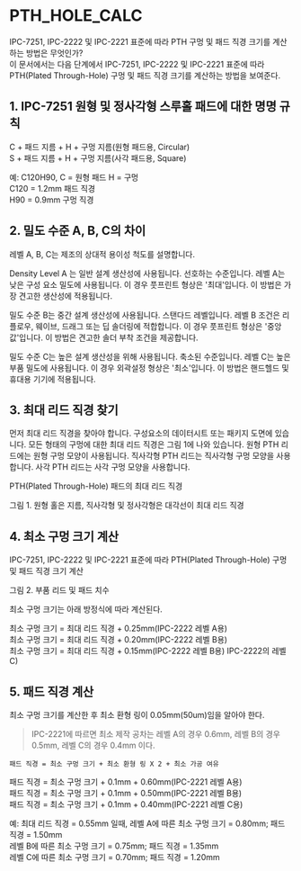 # PTH_HOLE_CALC

IPC-7251, IPC-2222 및 IPC-2221 표준에 따라 PTH 구멍 및 패드 직경 크기를 계산하는 방법은 무엇인가?  
이 문서에서는 다음 단계에서 IPC-7251, IPC-2222 및 IPC-2221 표준에 따라 PTH(Plated Through-Hole) 구멍 및 패드 직경 크기를 계산하는 방법을 보여준다.  

## 1. IPC-7251 원형 및 정사각형 스루홀 패드에 대한 명명 규칙
C + 패드 지름 + H + 구멍 지름(원형 패드용, Circular)  
S + 패드 지름 + H + 구멍 지름(사각 패드용, Square)  

예: C120H90, C = 원형 패드 H = 구멍  
C120 = 1.2mm 패드 직경  
H90 = 0.9mm 구멍 직경  

## 2. 밀도 수준 A, B, C의 차이
레벨 A, B, C는 제조의 상대적 용이성 척도를 설명합니다.  

Density Level A 는 일반 설계 생산성에 사용됩니다. 선호하는 수준입니다. 레벨 A는 낮은 구성 요소 밀도에 사용됩니다. 이 경우 풋프린트 형상은 '최대'입니다. 이 방법은 가장 견고한 생산성에 적용됩니다.  

밀도 수준 B는 중간 설계 생산성에 사용됩니다. 스탠다드 레벨입니다. 레벨 B 조건은 리플로우, 웨이브, 드래그 또는 딥 솔더링에 적합합니다. 이 경우 풋프린트 형상은 '중앙값'입니다. 이 방법은 견고한 솔더 부착 조건을 제공합니다.  

밀도 수준 C는 높은 설계 생산성을 위해 사용됩니다. 축소된 수준입니다. 레벨 C는 높은 부품 밀도에 사용됩니다. 이 경우 외곽설정 형상은 '최소'입니다. 이 방법은 핸드헬드 및 휴대용 기기에 적용됩니다.  


## 3. 최대 리드 직경 찾기  
먼저 최대 리드 직경을 찾아야 합니다. 구성요소의 데이터시트 또는 패키지 도면에 있습니다. 모든 형태의 구멍에 대한 최대 리드 직경은 그림 1에 나와 있습니다. 원형 PTH 리드에는 원형 구멍 모양이 사용됩니다. 직사각형 PTH 리드는 직사각형 구멍 모양을 사용합니다. 사각 PTH 리드는 사각 구멍 모양을 사용합니다.  

PTH(Plated Through-Hole) 패드의 최대 리드 직경  

그림 1. 원형 홀은 지름, 직사각형 및 정사각형은 대각선이 최대 리드 직경  

## 4. 최소 구멍 크기 계산  
IPC-7251, IPC-2222 및 IPC-2221 표준에 따라 PTH(Plated Through-Hole) 구멍 및 패드 직경 크기 계산   

그림 2. 부품 리드 및 패드 치수  

최소 구멍 크기는 아래 방정식에 따라 계산된다.  

최소 구멍 크기 = 최대 리드 직경 + 0.25mm(IPC-2222 레벨 A용)  
최소 구멍 크기 = 최대 리드 직경 + 0.20mm(IPC-2222 레벨 B용)  
최소 구멍 크기 = 최대 리드 직경 + 0.15mm(IPC-2222 레벨 B용) IPC-2222의 레벨 C)  

## 5. 패드 직경 계산  
최소 구멍 크기를 계산한 후 최소 환형 링이 0.05mm(50um)임을 알아야 한다.  

> IPC-2221에 따르면 최소 제작 공차는 
> 레벨 A의 경우 0.6mm, 레벨 B의 경우 0.5mm, 레벨 C의 경우 0.4mm 이다.  
```
패드 직경 = 최소 구멍 크기 + 최소 환형 링 X 2 + 최소 가공 여유  
```
패드 직경 = 최소 구멍 크기 + 0.1mm + 0.60mm(IPC-2221 레벨 A용)  
패드 직경 = 최소 구멍 크기 + 0.1mm + 0.50mm(IPC-2221 레벨 B용)  
패드 직경 = 최소 구멍 크기 + 0.1mm + 0.40mm(IPC-2221 레벨 C용)  

예: 최대 리드 직경 = 0.55mm 일때,
레벨 A에 따른 최소 구멍 크기 = 0.80mm; 패드 직경 = 1.50mm  
레벨 B에 따른 최소 구멍 크기 = 0.75mm; 패드 직경 = 1.35mm  
레벨 C에 따른 최소 구멍 크기 = 0.70mm; 패드 직경 = 1.20mm  
